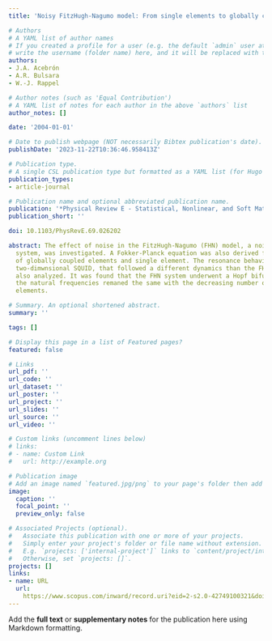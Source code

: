 ```yaml
---
title: 'Noisy FitzHugh-Nagumo model: From single elements to globally coupled networks'

# Authors
# A YAML list of author names
# If you created a profile for a user (e.g. the default `admin` user at `content/authors/admin/`), 
# write the username (folder name) here, and it will be replaced with their full name and linked to their profile.
authors:
- J.A. Acebrón
- A.R. Bulsara
- W.-J. Rappel

# Author notes (such as 'Equal Contribution')
# A YAML list of notes for each author in the above `authors` list
author_notes: []

date: '2004-01-01'

# Date to publish webpage (NOT necessarily Bibtex publication's date).
publishDate: '2023-11-22T10:36:46.958413Z'

# Publication type.
# A single CSL publication type but formatted as a YAML list (for Hugo requirements).
publication_types:
- article-journal

# Publication name and optional abbreviated publication name.
publication: '*Physical Review E - Statistical, Nonlinear, and Soft Matter Physics*'
publication_short: ''

doi: 10.1103/PhysRevE.69.026202

abstract: The effect of noise in the FitzHugh-Nagumo (FHN) model, a noisy dynamical
  system, was investigated. A Fokker-Planck equation was also derived for both a network
  of globally coupled elements and single element. The resonance behavior for a noisy
  two-dimwnsional SQUID, that followed a different dynamics than the FHN model, was
  also analyzed. It was found that the FHN system underwent a Hopf bifurcation, and
  the natural frequencies remaned the same with the decreasing number of the coupled
  elements.

# Summary. An optional shortened abstract.
summary: ''

tags: []

# Display this page in a list of Featured pages?
featured: false

# Links
url_pdf: ''
url_code: ''
url_dataset: ''
url_poster: ''
url_project: ''
url_slides: ''
url_source: ''
url_video: ''

# Custom links (uncomment lines below)
# links:
# - name: Custom Link
#   url: http://example.org

# Publication image
# Add an image named `featured.jpg/png` to your page's folder then add a caption below.
image:
  caption: ''
  focal_point: ''
  preview_only: false

# Associated Projects (optional).
#   Associate this publication with one or more of your projects.
#   Simply enter your project's folder or file name without extension.
#   E.g. `projects: ['internal-project']` links to `content/project/internal-project/index.md`.
#   Otherwise, set `projects: []`.
projects: []
links:
- name: URL
  url: 
    https://www.scopus.com/inward/record.uri?eid=2-s2.0-42749100321&doi=10.1103%2fPhysRevE.69.026202&partnerID=40&md5=10d54742accccda532c5f094bd0a4208
---
```


Add the **full text** or **supplementary notes** for the publication here using Markdown formatting.
